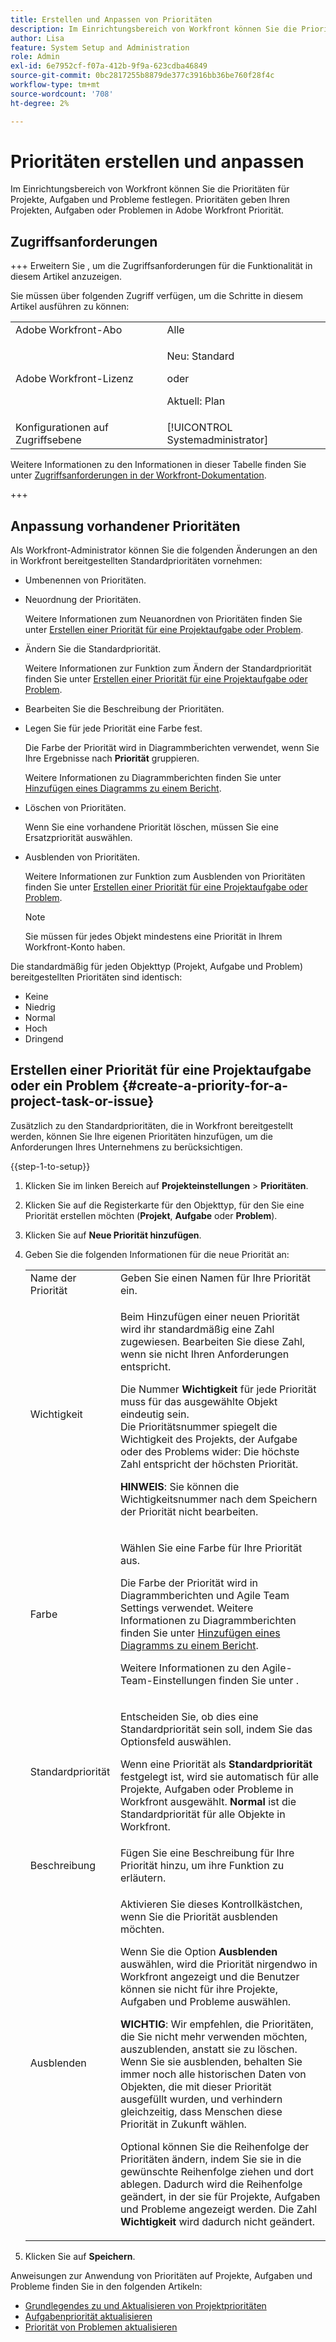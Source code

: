 ```yaml
---
title: Erstellen und Anpassen von Prioritäten
description: Im Einrichtungsbereich von Workfront können Sie die Prioritäten für Projekte, Aufgaben und Probleme festlegen. Prioritäten geben Ihren Projekten, Aufgaben oder Problemen in Adobe Workfront Priorität.
author: Lisa
feature: System Setup and Administration
role: Admin
exl-id: 6e7952cf-f07a-412b-9f9a-623cdba46849
source-git-commit: 0bc2817255b8879de377c3916bb36be760f28f4c
workflow-type: tm+mt
source-wordcount: '708'
ht-degree: 2%

---
```


# Prioritäten erstellen und anpassen

<!--
DON'T DELETE, DRAFT OR HIDE THIS ARTICLE. IT IS LINKED TO THE PRODUCT, THROUGH THE CONTEXT SENSITIVE HELP LINKS.
-->

Im Einrichtungsbereich von Workfront können Sie die Prioritäten für Projekte, Aufgaben und Probleme festlegen. Prioritäten geben Ihren Projekten, Aufgaben oder Problemen in Adobe Workfront Priorität.

## Zugriffsanforderungen

+++ Erweitern Sie , um die Zugriffsanforderungen für die Funktionalität in diesem Artikel anzuzeigen.

Sie müssen über folgenden Zugriff verfügen, um die Schritte in diesem Artikel ausführen zu können:

<table style="table-layout:auto"> 
 <col> 
 <col> 
 <tbody> 
  <tr> 
   <td role="rowheader">Adobe Workfront-Abo</td> 
   <td>Alle</td> 
  </tr> 
  <tr> 
   <td role="rowheader">Adobe Workfront-Lizenz</td> 
   <td>
     <p>Neu: Standard</p>
     <p>oder</p>
     <p>Aktuell: Plan</p>
   </td> 
  </tr> 
  <tr> 
   <td role="rowheader">Konfigurationen auf Zugriffsebene</td> 
   <td>[!UICONTROL Systemadministrator]</td>
  </tr> 
 </tbody> 
</table>

Weitere Informationen zu den Informationen in dieser Tabelle finden Sie unter [Zugriffsanforderungen in der Workfront-Dokumentation](/help/quicksilver/administration-and-setup/add-users/access-levels-and-object-permissions/access-level-requirements-in-documentation.md).

+++

## Anpassung vorhandener Prioritäten

Als Workfront-Administrator können Sie die folgenden Änderungen an den in Workfront bereitgestellten Standardprioritäten vornehmen:

* Umbenennen von Prioritäten.
* Neuordnung der Prioritäten.

  Weitere Informationen zum Neuanordnen von Prioritäten finden Sie unter [Erstellen einer Priorität für eine Projektaufgabe oder Problem](#create-a-priority-for-a-project-task-or-issue).

* Ändern Sie die Standardpriorität.

  Weitere Informationen zur Funktion zum Ändern der Standardpriorität finden Sie unter [Erstellen einer Priorität für eine Projektaufgabe oder Problem](#create-a-priority-for-a-project-task-or-issue).

* Bearbeiten Sie die Beschreibung der Prioritäten.
* Legen Sie für jede Priorität eine Farbe fest.

  Die Farbe der Priorität wird in Diagrammberichten verwendet, wenn Sie Ihre Ergebnisse nach **Priorität** gruppieren.

  Weitere Informationen zu Diagrammberichten finden Sie unter [Hinzufügen eines Diagramms zu einem Bericht](../../../reports-and-dashboards/reports/creating-and-managing-reports/add-chart-report.md).

* Löschen von Prioritäten.

  Wenn Sie eine vorhandene Priorität löschen, müssen Sie eine Ersatzpriorität auswählen.

* Ausblenden von Prioritäten.

  Weitere Informationen zur Funktion zum Ausblenden von Prioritäten finden Sie unter [Erstellen einer Priorität für eine Projektaufgabe oder Problem](#create-a-priority-for-a-project-task-or-issue).

  >[!NOTE]
  >
  >Sie müssen für jedes Objekt mindestens eine Priorität in Ihrem Workfront-Konto haben.

Die standardmäßig für jeden Objekttyp (Projekt, Aufgabe und Problem) bereitgestellten Prioritäten sind identisch:

* Keine
* Niedrig
* Normal
* Hoch
* Dringend

## Erstellen einer Priorität für eine Projektaufgabe oder ein Problem {#create-a-priority-for-a-project-task-or-issue}

Zusätzlich zu den Standardprioritäten, die in Workfront bereitgestellt werden, können Sie Ihre eigenen Prioritäten hinzufügen, um die Anforderungen Ihres Unternehmens zu berücksichtigen.

{{step-1-to-setup}}

1. Klicken Sie im linken Bereich auf **Projekteinstellungen** > **Prioritäten**.

1. Klicken Sie auf die Registerkarte für den Objekttyp, für den Sie eine Priorität erstellen möchten (**Projekt**, **Aufgabe** oder **Problem**).
1. Klicken Sie auf **Neue Priorität hinzufügen**.
1. Geben Sie die folgenden Informationen für die neue Priorität an:

   <table style="table-layout:auto"> 
    <col> 
    <col> 
    <tbody> 
     <tr> 
      <td role="rowheader">Name der Priorität</td> 
      <td>Geben Sie einen Namen für Ihre Priorität ein.</td> 
     </tr> 
     <tr> 
      <td role="rowheader">Wichtigkeit</td> 
      <td> <p>Beim Hinzufügen einer neuen Priorität wird ihr standardmäßig eine Zahl zugewiesen. Bearbeiten Sie diese Zahl, wenn sie nicht Ihren Anforderungen entspricht.</p> <p>Die Nummer <strong>Wichtigkeit</strong> für jede Priorität muss für das ausgewählte Objekt eindeutig sein.<br>Die Prioritätsnummer spiegelt die Wichtigkeit des Projekts, der Aufgabe oder des Problems wider: Die höchste Zahl entspricht der höchsten Priorität.</p> <p><b>HINWEIS</b>: Sie können die Wichtigkeitsnummer nach dem Speichern der Priorität nicht bearbeiten. </p> </td> 
     </tr> 
     <tr> 
      <td role="rowheader">Farbe</td> 
      <td> <p>Wählen Sie eine Farbe für Ihre Priorität aus.</p> <p>Die Farbe der Priorität wird in Diagrammberichten und Agile Team Settings verwendet. Weitere Informationen zu Diagrammberichten finden Sie unter <a href="../../../reports-and-dashboards/reports/creating-and-managing-reports/add-chart-report.md" class="MCXref xref">Hinzufügen eines Diagramms zu einem Bericht</a>.</p> <p>Weitere Informationen zu den Agile-Team-Einstellungen finden Sie unter .</p> </td> 
     </tr> 
     <tr> 
      <td role="rowheader">Standardpriorität</td> 
      <td> <p>Entscheiden Sie, ob dies eine Standardpriorität sein soll, indem Sie das Optionsfeld auswählen.</p> <p>Wenn eine Priorität als <strong>Standardpriorität</strong> festgelegt ist, wird sie automatisch für alle Projekte, Aufgaben oder Probleme in Workfront ausgewählt. <strong>Normal</strong> ist die Standardpriorität für alle Objekte in Workfront.</p> </td> 
     </tr> 
     <tr> 
      <td role="rowheader">Beschreibung</td> 
      <td>Fügen Sie eine Beschreibung für Ihre Priorität hinzu, um ihre Funktion zu erläutern.</td> 
     </tr> 
     <tr> 
      <td role="rowheader">Ausblenden</td> 
      <td> <p>Aktivieren Sie dieses Kontrollkästchen, wenn Sie die Priorität ausblenden möchten.</p><p>Wenn Sie die Option <b>Ausblenden</b> auswählen, wird die Priorität nirgendwo in Workfront angezeigt und die Benutzer können sie nicht für ihre Projekte, Aufgaben und Probleme auswählen.</p> 
      <p><b>WICHTIG</b>: Wir empfehlen, die Prioritäten, die Sie nicht mehr verwenden möchten, auszublenden, anstatt sie zu löschen. Wenn Sie sie ausblenden, behalten Sie immer noch alle historischen Daten von Objekten, die mit dieser Priorität ausgefüllt wurden, und verhindern gleichzeitig, dass Menschen diese Priorität in Zukunft wählen. </p>
      <p>Optional können Sie die Reihenfolge der Prioritäten ändern, indem Sie sie in die gewünschte Reihenfolge ziehen und dort ablegen. Dadurch wird die Reihenfolge geändert, in der sie für Projekte, Aufgaben und Probleme angezeigt werden. Die Zahl <b>Wichtigkeit</b> wird dadurch nicht geändert. </p></td> 
     </tr> 
    </tbody> 
   </table>

1. Klicken Sie auf **Speichern**.

Anweisungen zur Anwendung von Prioritäten auf Projekte, Aufgaben und Probleme finden Sie in den folgenden Artikeln:

* [Grundlegendes zu und Aktualisieren von Projektprioritäten](../../../manage-work/projects/planning-a-project/project-priority.md)
* [Aufgabenpriorität aktualisieren](../../../manage-work/tasks/task-information/task-priority.md)
* [Priorität von Problemen aktualisieren](../../../manage-work/issues/issue-information/update-issue-priority.md)
